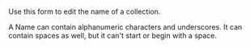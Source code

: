 Use this form to edit the name of a collection.

A Name can contain alphanumeric characters and underscores. It can contain
spaces as well, but it can't start or begin with a space.
